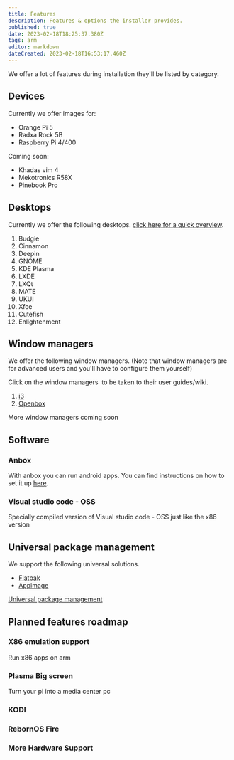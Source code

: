 ```yaml
---
title: Features
description: Features & options the installer provides.
published: true
date: 2023-02-18T18:25:37.380Z
tags: arm
editor: markdown
dateCreated: 2023-02-18T16:53:17.460Z
---
```


We offer a lot of features during installation they'll be listed by category.

## Devices
Currently we offer images for:
- Orange Pi 5
- Radxa Rock 5B
- Raspberry Pi 4/400

Coming soon:
- Khadas vim 4
- Mekotronics R58X
- Pinebook Pro


## Desktops

Currently we offer the following desktops. [click here for a quick overview](/en/customization/desktops).

1.  Budgie
2.  Cinnamon
3.  Deepin
4.  GNOME
5.  KDE Plasma
6.  LXDE
7.  LXQt
8.  MATE
9.  UKUI
10.  Xfce
11.  Cutefish
12. Enlightenment

## Window managers

We offer the following window managers. (Note that window managers are for advanced users and you'll have to configure them yourself)

Click on the window managers  to be taken to their user guides/wiki.

1.  [i3](https://i3wm.org/docs/userguide)
2.  [Openbox](http://openbox.org/wiki/Help:Contents)

More window managers coming soon
## Software

### Anbox

With anbox you can run android apps. You can find instructions on how to set it up [here](/arm/androidapps). 

### Visual studio code - OSS

Specially compiled version of Visual studio code - OSS just like the x86 version

<!---###
### Box64/Box86

With box64 you can run x86 apps on arm. You can find instructions on how to set it up [here](/arm/androidapps). 

-->

## Universal package management

We support the following universal solutions.

-   [Flatpak](https://flatpak.org)
-   [Appimage](https://appimage.org)

[Universal package management](/en/customization/universal-package-management)


<!--## After install

Wanted an option in the installer but you've already installed please see [RebornOS Fire](/en/apps/rebornosfire). To be able to select them post install!

Please note we do not offer a way to switch file systems after installation.
-->
## Planned features roadmap
### X86 emulation support
Run x86 apps on arm
### Plasma Big screen
Turn your pi into a media center pc
### KODI
### RebornOS Fire
### More Hardware Support